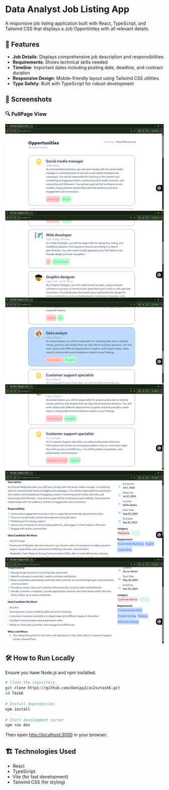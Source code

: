 # Data Analyst Job Listing App

A responsive job listing application built with React, TypeScript, and Tailwind CSS that displays a Job Opportinites with all relevant details.

## 🚀 Features

- **Job Details**: Displays comprehensive job description and responsibilities
- **Requirements**: Shows technical skills needed
- **Timeline**: Important dates including posting date, deadline, and contract duration
- **Responsive Design**: Mobile-friendly layout using Tailwind CSS utilities
- **Type Safety**: Built with TypeScript for robust development

## 📸 Screenshots

### 🔍 FullPage View

![Job view1](/src/assets/pic1.png)
![Job view2](/src/assets/pic2.png)
![Job view3](/src/assets/hover.png)
![Job view4](/src/assets/page2.png)
![Job Description](/src/assets/desc1.png)
![Job Description](/src/assets/page4.png)

## 🛠️ How to Run Locally

Ensure you have Node.js and npm installed.

```bash
# Clone the repository
git clone https://github.com/danipy2/as2svtask6.git
cd Task6

# Install dependencies
npm install

# Start development server
npm run dev
```

Then open [http://localhost:3000](http://localhost:3000) in your browser.

## 🏗️ Technologies Used

- React
- TypeScript
- Vite (for fast development)
- Tailwind CSS (for styling)
